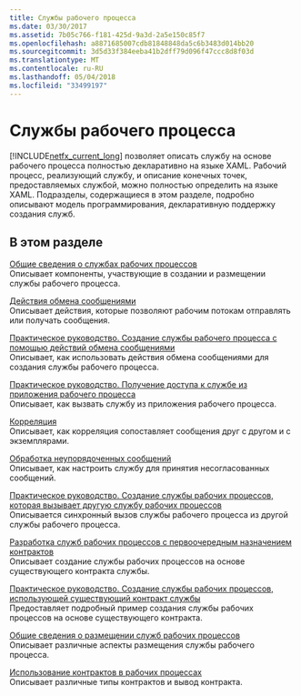 ```yaml
---
title: Службы рабочего процесса
ms.date: 03/30/2017
ms.assetid: 7b05c766-f181-425d-9a3d-2a5e150c85f7
ms.openlocfilehash: a8871685007cdb81848848da5c6b3483d014bb20
ms.sourcegitcommit: 3d5d33f384eeba41b2dff79d096f47ccc8d8f03d
ms.translationtype: MT
ms.contentlocale: ru-RU
ms.lasthandoff: 05/04/2018
ms.locfileid: "33499197"
---
```

# <a name="workflow-services"></a>Службы рабочего процесса
[!INCLUDE[netfx_current_long](../../../../includes/netfx-current-long-md.md)] позволяет описать службу на основе рабочего процесса полностью декларативно на языке XAML. Рабочий процесс, реализующий службу, и описание конечных точек, предоставляемых службой, можно полностью определить на языке XAML. Подразделы, содержащиеся в этом разделе, подробно описывают модель программирования, декларативную поддержку создания служб.  
  
## <a name="in-this-section"></a>В этом разделе  
 [Общие сведения о службах рабочих процессов](../../../../docs/framework/wcf/feature-details/workflow-services-overview.md)  
 Описывает компоненты, участвующие в создании и размещении службы рабочего процесса.  
  
 [Действия обмена сообщениями](../../../../docs/framework/wcf/feature-details/messaging-activities.md)  
 Описывает действия, которые позволяют рабочим потокам отправлять или получать сообщения.  
  
 [Практическое руководство. Создание службы рабочего процесса с помощью действий обмена сообщениями](../../../../docs/framework/wcf/feature-details/how-to-create-a-workflow-service-with-messaging-activities.md)  
 Описывает, как использовать действия обмена сообщениями для создания службы рабочего процесса.  
  
 [Практическое руководство. Получение доступа к службе из приложения рабочего процесса](../../../../docs/framework/wcf/feature-details/how-to-access-a-service-from-a-workflow-application.md)  
 Описывает, как вызвать службу из приложения рабочего процесса.  
  
 [Корреляция](../../../../docs/framework/wcf/feature-details/correlation.md)  
 Описывает, как корреляция сопоставляет сообщения друг с другом и с экземплярами.  
  
 [Обработка неупорядоченных сообщений](../../../../docs/framework/wcf/feature-details/out-of-order-message-processing.md)  
 Описывает, как настроить службу для принятия несогласованных сообщений.  
  
 [Практическое руководство. Создание службы рабочих процессов, которая вызывает другую службу рабочих процессов](../../../../docs/framework/wcf/feature-details/how-to-create-a-workflow-service-that-calls-another-workflow-service.md)  
 Описывается синхронный вызов службы рабочего процесса из другой службы рабочего процесса.  
  
 [Разработка служб рабочих процессов с первоочередным назначением контрактов](../../../../docs/framework/windows-workflow-foundation/contract-first-workflow-service-development.md)  
 Описывает создание службы рабочих процессов на основе существующего контракта службы.  
  
 [Практическое руководство. Создание службы рабочих процессов, использующей существующий контракт службы](../../../../docs/framework/windows-workflow-foundation/how-to-create-a-workflow-service-that-consumes-an-existing-service-contract.md)  
 Предоставляет подробный пример создания службы рабочих процессов на основе существующего контракта.  
  
 [Общие сведения о размещении служб рабочих процессов](../../../../docs/framework/wcf/feature-details/hosting-workflow-services-overview.md)  
 Описывает различные аспекты размещения службы рабочего процесса.  
  
 [Использование контрактов в рабочих процессах](../../../../docs/framework/wcf/feature-details/using-contracts-in-workflow.md)  
 Описывает различные типы контрактов и вывод контракта.
